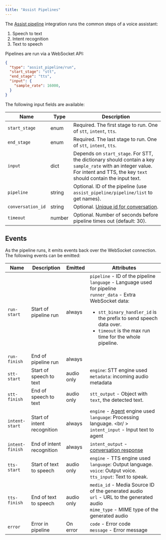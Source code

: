 ```yaml
---
title: "Assist Pipelines"
---
```


The [Assist pipeline](https://next.home-assistant.io/integrations/assit_pipeline) integration runs the common steps of a voice assistant:

1. Speech to text
2. Intent recognition
3. Text to speech

Pipelines are run via a WebSocket API:

```json
{
  "type": "assist_pipeline/run",
  "start_stage": "stt",
  "end_stage": "tts",
  "input": {
    "sample_rate": 16000,
  }
}
```

The following input fields are available:

| Name              | Type   | Description                                                                                 |
|-------------------|--------|---------------------------------------------------------------------------------------------|
| `start_stage` | enum   | Required. The first stage to run. One of `stt`, `intent`, `tts`. |
| `end_stage`   | enum   | Required. The last stage to run. One of `stt`, `intent`, `tts`. |
| `input`       | dict   | Depends on `start_stage`. For STT, the dictionary should contain a key `sample_rate` with an integer value. For intent and TTS, the key `text` should contain the input text.
| `pipeline` | string | Optional. ID of the pipeline (use `assist_pipeline/pipeline/list` to get names). |
| `conversation_id` | string | Optional. [Unique id for conversation](/docs/intent_conversation_api#conversation-id).      |
| `timeout`         | number | Optional. Number of seconds before pipeline times out (default: 30).                        |

## Events

As the pipeline runs, it emits events back over the WebSocket connection.
The following events can be emitted:

| Name            | Description                 | Emitted    | Attributes                                                                                              |
|-----------------|-----------------------------|------------|---------------------------------------------------------------------------------------------------------|
| `run-start`     | Start of pipeline run       | always     | `pipeline` - ID of the pipeline<br />`language` - Language used for pipeline<br />`runner_data` - Extra WebSocket data: <ul><li>`stt_binary_handler_id` is the prefix to send speech data over.</li><li>`timeout` is the max run time for the whole pipeline.</li></ul>                         |
| `run-finish`    | End of pipeline run         | always     |                                                                                                         |
| `stt-start`     | Start of speech to text     | audio only | `engine`: STT engine used<br />`metadata`: incoming audio metadata
| `stt-finish`    | End of speech to text       | audio only | `stt_output` - Object with `text`, the detected text.
| `intent-start`  | Start of intent recognition | always     | `engine` - [Agent](/docs/intent_conversation_api) engine used<br />`language`: Processing language. <br/ > `intent_input` - Input text to agent |
| `intent-finish` | End of intent recognition   | always     | `intent_output` - [conversation response](/docs/intent_conversation_api#conversation-response)          |
| `tts-start`     | Start of text to speech     | audio only | `engine` - TTS engine used<br />`language`: Output language.<br />`voice`: Output voice. <br />`tts_input`: Text to speak. |
| `tts-finish`    | End of text to speech       | audio only | `media_id` - Media Source ID of the generated audio<br />`url` - URL to the generated audio<br />`mime_type` - MIME type of the generated audio<br /> |
| `error`         | Error in pipeline           | On error     | `code` - Error code<br />`message` - Error message |

